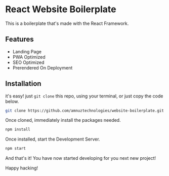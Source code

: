 # React Website Boilerplate

This is a boilerplate that's made with the React Framework.

## Features

- Landing Page
- PWA Optimized
- SEO Optimized
- Prerendered On Deployment

## Installation

it's easy! just `git clone` this repo, using your terminal, or just copy the code below.

```bash
git clone https://github.com/amnuztechnologies/website-boilerplate.git website
```

Once cloned, immediately install the packages needed.

```bash
npm install
```

Once installed, start the Development Server.

```bash
npm start
```

And that's it! You have now started developing for you next new project!

Happy hacking!
